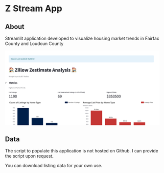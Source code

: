 # Z Stream App

## About

Streamlit application developed to visualize housing market trends in Fairfax County and Loudoun County 

<img width="1277" alt="Stream_Screenshot" src="screenshots/zilstream_pic1.png">

## Data 

The script to populate this application is not hosted on Github. I can provide the script upon request. 

You can download listing data for your own use. 
